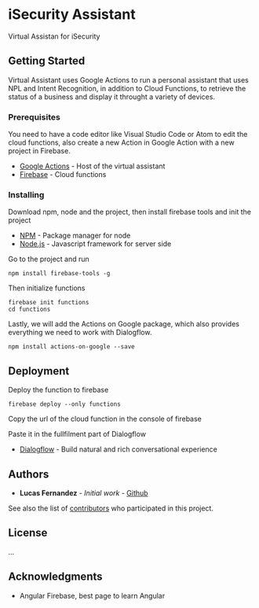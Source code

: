 # iSecurity Assistant

Virtual Assistan for iSecurity

## Getting Started

Virtual Assistant uses Google Actions to run a personal assistant that uses NPL and Intent Recognition, in addition to Cloud Functions, to retrieve the status of a business and display it throught a variety of devices.

### Prerequisites

You need to have a code editor like Visual Studio Code or Atom to edit the cloud functions, also create a new Action in Google Action with a new project in Firebase.

* [Google Actions](https://developers.google.com/actions/) - Host of the virtual assistant
* [Firebase](https://firebase.google.com) - Cloud functions


### Installing

Download npm, node and the project, then install firebase tools and init the project

* [NPM](https://www.npmjs.com) - Package manager for node
* [Node.js](https://nodejs.org/en/) - Javascript framework for server side


Go to the project and run

```
npm install firebase-tools -g
```

Then initialize functions

```
firebase init functions
cd functions
```

Lastly, we will add the Actions on Google package, which also provides everything we need to work with Dialogflow.

```
npm install actions-on-google --save
```


## Deployment

Deploy the function to firebase

```
firebase deploy --only functions
```

Copy the url of the cloud function in the console of firebase

Paste it in the fullfilment part of Dialogflow

* [Dialogflow](https://dialogflow.com) - Build natural and rich conversational experience

## Authors

* **Lucas Fernandez** - *Initial work* - [Github](https://github.com/lucferbux)

See also the list of [contributors](https://github.com/your/project/contributors) who participated in this project.

## License

...

## Acknowledgments

* Angular Firebase, best page to learn Angular

